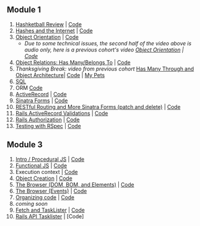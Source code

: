 ## Module 1
1. [Hashketball Review](http://youtu.be/n1wlq-XM8SM) | [Code](https://gist.github.com/alexgriff/9f3e5cccd2b851aa049095190793d4bb)
2. [Hashes and the Internet](http://youtu.be/I_OUggzn888) | [Code](https://gist.github.com/alexgriff/f93188183bf6aa3a58c2fea114c51eaa)
3. [Object Orientation](https://www.youtube.com/watch?v=pUsQzuMxDp0&feature=youtu.be) | [Code](https://github.com/learn-co-curriculum/web-112017-oo-intro)
   * _Due to some technical issues, the second half of the video above is audio only, here is a previous cohort's video [Object Orientation](http://youtu.be/1kS042xdn8E) | [Code](https://github.com/learn-co-curriculum/web-082817-intro-to-oo)_
4. [Object Relations: Has Many/Belongs To](http://youtu.be/oXjcnk5tn3g) | [Code](https://github.com/learn-co-curriculum/web-112017-object-relations/)
5. _Thanksgiving Break: video from previous cohort_ [Has Many Through and Object Architecture](http://youtu.be/CCczH9EL_Uw)| [Code](https://github.com/learn-co-curriculum/oo-relations-web-082817) | [My Pets](https://github.com/learn-co-curriculum/my-pets-redo-082817)
6. [SQL](https://youtu.be/tMDiocREXYE)
7. ORM [Code](https://github.com/learn-co-students/web-112017/tree/master/orm)
8. [ActiveRecord](https://youtu.be/UDv6n9ryFXs) | [Code](https://github.com/learn-co-students/web-112017/tree/master/3_activerecord)
9. [Sinatra Forms](https://youtu.be/4IQb4apZQAU) |  [Code](https://github.com/learn-co-students/web-112017/tree/master/6_sinatra_forms)
10. [RESTful Routing and More Sinatra Forms (patch and delete)](https://youtu.be/ZwhaXjBP3zw) | [Code](https://github.com/learn-co-students/web-112017/tree/master/7_sinatra_authors/worsereads)
11. [Rails ActiveRecord Validations](https://youtu.be/b14U1TigRyk) | [Code](https://github.com/learn-co-students/web-112017/tree/master/10_rails_forms/pretzelstore)
12. [Rails Authorization](https://youtu.be/19ULpSmrl7I) | [Code](https://github.com/learn-co-students/web-112017/tree/master/12_rails_auth/zooapp)
13. [Testing with RSpec](https://youtu.be/i5CBtvs2GB8) | [Code](https://github.com/learn-co-students/web-112017/tree/master/13_tests_rspec)


## Module 3
1. [Intro / Procedural JS](https://youtu.be/3ZbsbAdTxt4) | [Code](https://github.com/learn-co-students/web-112017/tree/master/14_intro_js)
2. [Functional JS](https://youtu.be/NcKLiPpXjqU) | [Code](https://github.com/learn-co-students/web-112017/tree/master/15_functional_js)
3. Execution context | [Code](https://github.com/learn-co-students/web-112017/tree/master/16_this_object_creation)
4. [Object Creation](https://youtu.be/VzcCznPvZtA) | [Code](https://github.com/learn-co-students/web-112017/tree/master/16_this_object_creation)
5. [The Browser (DOM, BOM, and Elements)](https://youtu.be/oVp-CKK25NM) | [Code](https://github.com/learn-co-students/web-112017/tree/master/17_dom)
6. [The Browser (Events)](https://youtu.be/6kezePuKC6k) | [Code](https://github.com/learn-co-students/web-112017/tree/master/18_events)
7. [Organizing code](https://youtu.be/auv_hwzF4g8) | [Code](https://github.com/learn-co-students/web-112017/tree/master/19_organization)
8. _coming soon_
9. [Fetch and TaskLister](https://youtu.be/xEUBnm7y3nY) | [Code](https://github.com/learn-co-students/web-112017/tree/master/21_tasklister_fetch)
10. [Rails API Tasklister](https://youtu.be/20m1KOAvs18) | [Code]
